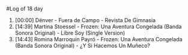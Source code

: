 #Log of 18 day

1. [00:00] Dënver - Fuera de Campo - Revista De Gimnasia
1. [14:39] Martina Stoessel - Frozen: Una Aventura Congelada (Banda Sonora Original) - Libre Soy (Single Version)
1. [14:43] Romina Marroquín Payró - Frozen: Una Aventura Congelada (Banda Sonora Original) - ¿Y Si Hacemos Un Muñeco?
